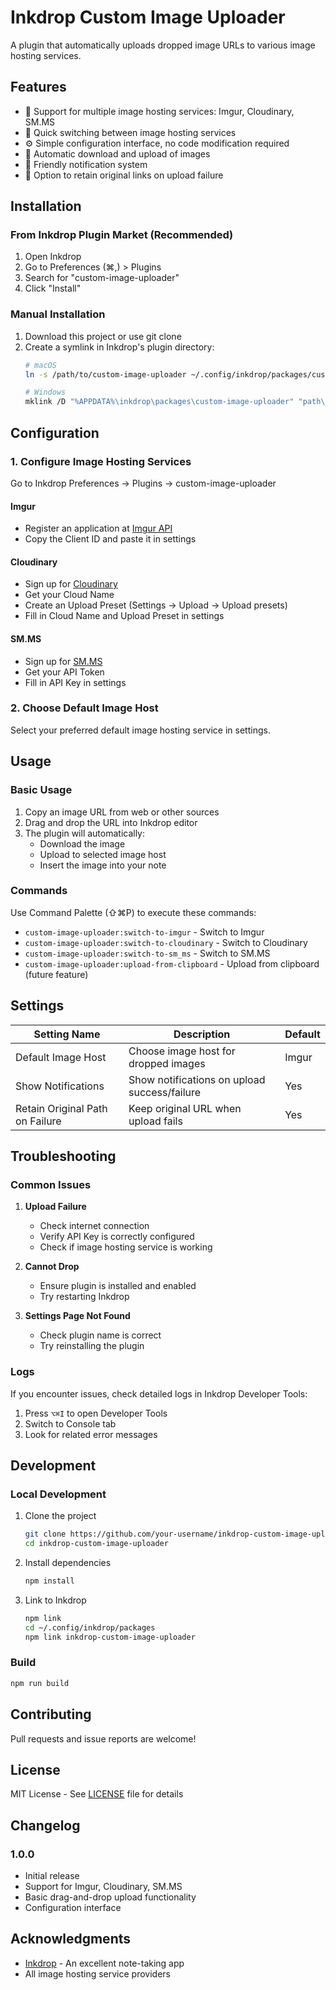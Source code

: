 # Inkdrop Custom Image Uploader

A plugin that automatically uploads dropped image URLs to various image hosting services.

## Features

- 🌟 Support for multiple image hosting services: Imgur, Cloudinary, SM.MS
- 🔄 Quick switching between image hosting services
- ⚙️ Simple configuration interface, no code modification required
- 📱 Automatic download and upload of images
- 💬 Friendly notification system
- 🔗 Option to retain original links on upload failure

## Installation

### From Inkdrop Plugin Market (Recommended)

1. Open Inkdrop
2. Go to Preferences (⌘,) > Plugins
3. Search for "custom-image-uploader"
4. Click "Install"

### Manual Installation

1. Download this project or use git clone
2. Create a symlink in Inkdrop's plugin directory:
   ```bash
   # macOS
   ln -s /path/to/custom-image-uploader ~/.config/inkdrop/packages/custom-image-uploader
   
   # Windows
   mklink /D "%APPDATA%\inkdrop\packages\custom-image-uploader" "path\to\custom-image-uploader"
   ```

## Configuration

### 1. Configure Image Hosting Services

Go to Inkdrop Preferences → Plugins → custom-image-uploader

#### Imgur
- Register an application at [Imgur API](https://api.imgur.com/oauth2/addclient)
- Copy the Client ID and paste it in settings

#### Cloudinary
- Sign up for [Cloudinary](https://cloudinary.com/)
- Get your Cloud Name
- Create an Upload Preset (Settings → Upload → Upload presets)
- Fill in Cloud Name and Upload Preset in settings

#### SM.MS
- Sign up for [SM.MS](https://smms.app/)
- Get your API Token
- Fill in API Key in settings

### 2. Choose Default Image Host

Select your preferred default image hosting service in settings.

## Usage

### Basic Usage

1. Copy an image URL from web or other sources
2. Drag and drop the URL into Inkdrop editor
3. The plugin will automatically:
   - Download the image
   - Upload to selected image host
   - Insert the image into your note

### Commands

Use Command Palette (⇧⌘P) to execute these commands:

- `custom-image-uploader:switch-to-imgur` - Switch to Imgur
- `custom-image-uploader:switch-to-cloudinary` - Switch to Cloudinary  
- `custom-image-uploader:switch-to-sm_ms` - Switch to SM.MS
- `custom-image-uploader:upload-from-clipboard` - Upload from clipboard (future feature)

## Settings

| Setting Name | Description | Default |
|-------------|-------------|---------|
| Default Image Host | Choose image host for dropped images | Imgur |
| Show Notifications | Show notifications on upload success/failure | Yes |
| Retain Original Path on Failure | Keep original URL when upload fails | Yes |

## Troubleshooting

### Common Issues

1. **Upload Failure**
   - Check internet connection
   - Verify API Key is correctly configured
   - Check if image hosting service is working

2. **Cannot Drop**
   - Ensure plugin is installed and enabled
   - Try restarting Inkdrop

3. **Settings Page Not Found**
   - Check plugin name is correct
   - Try reinstalling the plugin

### Logs

If you encounter issues, check detailed logs in Inkdrop Developer Tools:

1. Press `⌥⌘I` to open Developer Tools
2. Switch to Console tab
3. Look for related error messages

## Development

### Local Development

1. Clone the project
   ```bash
   git clone https://github.com/your-username/inkdrop-custom-image-uploader.git
   cd inkdrop-custom-image-uploader
   ```

2. Install dependencies
   ```bash
   npm install
   ```

3. Link to Inkdrop
   ```bash
   npm link
   cd ~/.config/inkdrop/packages
   npm link inkdrop-custom-image-uploader
   ```

### Build

```bash
npm run build
```

## Contributing

Pull requests and issue reports are welcome!

## License

MIT License - See [LICENSE](LICENSE) file for details

## Changelog

### 1.0.0
- Initial release
- Support for Imgur, Cloudinary, SM.MS
- Basic drag-and-drop upload functionality
- Configuration interface

## Acknowledgments

- [Inkdrop](https://www.inkdrop.app/) - An excellent note-taking app
- All image hosting service providers
